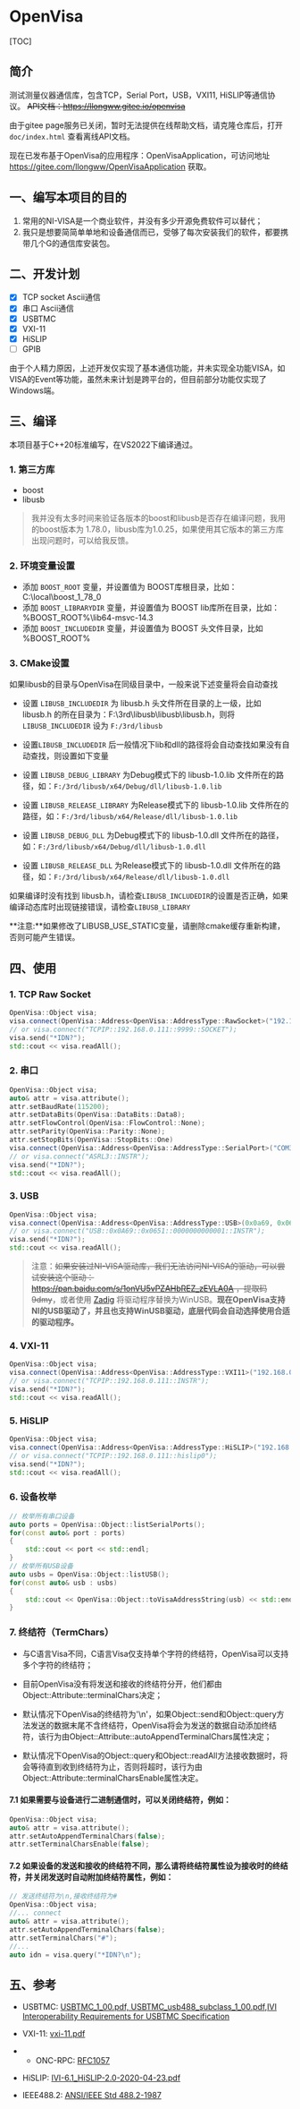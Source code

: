 # OpenVisa

[TOC]

## 简介

测试测量仪器通信库，包含TCP，Serial Port，USB，VXI11, HiSLIP等通信协议。
~~API文档：https://llongww.gitee.io/openvisa~~

由于gitee page服务已关闭，暂时无法提供在线帮助文档，请克隆仓库后，打开`doc/index.html` 查看离线API文档。

现在已发布基于OpenVisa的应用程序：OpenVisaApplication，可访问地址 https://gitee.com/llongww/OpenVisaApplication 获取。

## 一、编写本项目的目的

1. 常用的NI-VISA是一个商业软件，并没有多少开源免费软件可以替代；
2. 我只是想要简简单单地和设备通信而已，受够了每次安装我们的软件，都要携带几个G的通信库安装包。

## 二、开发计划
- [x] TCP socket Ascii通信
- [x] 串口 Ascii通信
- [x] USBTMC
- [x] VXI-11
- [x] HiSLIP
- [ ] GPIB

由于个人精力原因，上述开发仅实现了基本通信功能，并未实现全功能VISA，如VISA的Event等功能，虽然未来计划是跨平台的，但目前部分功能仅实现了Windows端。

## 三、编译

本项目基于C++20标准编写，在VS2022下编译通过。

### 1. 第三方库

* boost
* libusb

>我并没有太多时间来验证各版本的boost和libusb是否存在编译问题，我用的boost版本为 1.78.0，libusb库为1.0.25，如果使用其它版本的第三方库出现问题时，可以给我反馈。

### 2. 环境变量设置

* 添加 ```BOOST_ROOT``` 变量，并设置值为 BOOST库根目录，比如：C:\local\boost_1_78_0
* 添加 ```BOOST_LIBRARYDIR``` 变量，并设置值为 BOOST lib库所在目录，比如：%BOOST_ROOT%\lib64-msvc-14.3
* 添加 ```BOOST_INCLUDEDIR``` 变量，并设置值为 BOOST 头文件目录，比如 %BOOST_ROOT%

### 3. CMake设置

如果libusb的目录与OpenVisa在同级目录中，一般来说下述变量将会自动查找

* 设置 ```LIBUSB_INCLUDEDIR``` 为 libusb.h 头文件所在目录的上一级，比如 libusb.h 的所在目录为：F:\3rd\libusb\libusb\libusb.h，则将 ```LIBUSB_INCLUDEDIR``` 设为 ```F:/3rd/libusb```

* 设置```LIBUSB_INCLUDEDIR``` 后一般情况下lib和dll的路径将会自动查找如果没有自动查找，则设置如下变量

* 设置 ```LIBUSB_DEBUG_LIBRARY``` 为Debug模式下的 libusb-1.0.lib 文件所在的路径，如：```F:/3rd/libusb/x64/Debug/dll/libusb-1.0.lib```

* 设置 ```LIBUSB_RELEASE_LIBRARY``` 为Release模式下的 libusb-1.0.lib 文件所在的路径，如：```F:/3rd/libusb/x64/Release/dll/libusb-1.0.lib```

* 设置 ```LIBUSB_DEBUG_DLL``` 为Debug模式下的 libusb-1.0.dll 文件所在的路径，如：```F:/3rd/libusb/x64/Debug/dll/libusb-1.0.dll```

* 设置 ```LIBUSB_RELEASE_DLL``` 为Release模式下的 libusb-1.0.dll 文件所在的路径，如：```F:/3rd/libusb/x64/Release/dll/libusb-1.0.dll```

如果编译时没有找到 libusb.h，请检查```LIBUSB_INCLUDEDIR```的设置是否正确，如果编译动态库时出现链接错误，请检查```LIBUSB_LIBRARY``` 

**注意:**如果修改了LIBUSB_USE_STATIC变量，请删除cmake缓存重新构建，否则可能产生错误。

## 四、使用

### 1. TCP Raw Socket

```cpp
OpenVisa::Object visa;
visa.connect(OpenVisa::Address<OpenVisa::AddressType::RawSocket>("192.168.0.111", 9999));
// or visa.connect("TCPIP::192.168.0.111::9999::SOCKET");
visa.send("*IDN?");
std::cout << visa.readAll();
```

### 2. 串口

```cpp
OpenVisa::Object visa;
auto& attr = visa.attribute();
attr.setBaudRate(115200);
attr.setDataBits(OpenVisa::DataBits::Data8);
attr.setFlowControl(OpenVisa::FlowControl::None);
attr.setParity(OpenVisa::Parity::None);
attr.setStopBits(OpenVisa::StopBits::One)
visa.connect(OpenVisa::Address<OpenVisa::AddressType::SerialPort>("COM3"));
// or visa.connect("ASRL3::INSTR");
visa.send("*IDN?");
std::cout << visa.readAll();
```

### 3. USB

```cpp
OpenVisa::Object visa;
visa.connect(OpenVisa::Address<OpenVisa::AddressType::USB>(0x0a69, 0x0651, "0000000000001"));
// or visa.connect("USB::0x0A69::0x0651::0000000000001::INSTR");
visa.send("*IDN?");
std::cout << visa.readAll();
```

> 注意：~~如果安装过NI-VISA驱动库，我们无法访问NI-VISA的驱动，可以尝试安装这个驱动： https://pan.baidu.com/s/1onVU5vPZAHbREZ_zEVLA0A ，提取码9dmy~~，或者使用 [Zadig](https://zadig.akeo.ie/) 将驱动程序替换为WinUSB。**现在OpenVisa支持NI的USB驱动了，并且也支持WinUSB驱动，底层代码会自动选择使用合适的驱动程序。**

### 4. VXI-11

```cpp
OpenVisa::Object visa;
visa.connect(OpenVisa::Address<OpenVisa::AddressType::VXI11>("192.168.0.111", "inst0"));
// or visa.connect("TCPIP::192.168.0.111::INSTR");
visa.send("*IDN?");
std::cout << visa.readAll();
```

### 5. HiSLIP

```cpp
OpenVisa::Object visa;
visa.connect(OpenVisa::Address<OpenVisa::AddressType::HiSLIP>("192.168.0.111", "hislip0"));
// or visa.connect("TCPIP::192.168.0.111::hislip0");
visa.send("*IDN?");
std::cout << visa.readAll();
```

### 6. 设备枚举
```cpp
// 枚举所有串口设备
auto ports = OpenVisa::Object::listSerialPorts();
for(const auto& port : ports)
{
    std::cout << port << std::endl;
}
// 枚举所有USB设备
auto usbs = OpenVisa::Object::listUSB();
for(const auto& usb : usbs)
{
    std::cout << OpenVisa::Object::toVisaAddressString(usb) << std::endl;
}
```

### 7. 终结符（TermChars）

* 与C语言Visa不同，C语言Visa仅支持单个字符的终结符，OpenVisa可以支持多个字符的终结符；

* 目前OpenVisa没有将发送和接收的终结符分开，他们都由Object::Attribute::terminalChars决定；

* 默认情况下OpenVisa的终结符为'\n'，如果Object::send和Object::query方法发送的数据末尾不含终结符，OpenVisa将会为发送的数据自动添加终结符，该行为由Object::Attribute::autoAppendTerminalChars属性决定；
* 默认情况下OpenVisa的Object::query和Object::readAll方法接收数据时，将会等待直到收到终结符为止，否则将超时，该行为由Object::Attribute::terminalCharsEnable属性决定。

#### 7.1 如果需要与设备进行二进制通信时，可以关闭终结符，例如：

```cpp
OpenVisa::Object visa;
auto& attr = visa.attribute();
attr.setAutoAppendTerminalChars(false);
attr.setTerminalCharsEnable(false);
```

#### 7.2 如果设备的发送和接收的终结符不同，那么请将终结符属性设为接收时的终结符，并关闭发送时自动附加终结符属性，例如：

```cpp
// 发送终结符为\n,接收终结符为#
OpenVisa::Object visa;
//... connect
auto& attr = visa.attribute();
attr.setAutoAppendTerminalChars(false);
attr.setTerminalChars("#");
//...
auto idn = visa.query("*IDN?\n");
```

## 五、参考

* USBTMC: [USBTMC_1_00.pdf, USBTMC_usb488_subclass_1_00.pdf](https://www.usb.org/document-library/test-measurement-class-specification),[IVI Interoperability Requirements for USBTMC Specification](https://www.ivifoundation.org/specifications/default.html)

* VXI-11: [vxi-11.pdf](http://www.vxibus.org/specifications.html)

* * ONC-RPC: [RFC1057](https://www.rfc-editor.org/rfc/rfc1057.html)

* HiSLIP: [IVI-6.1_HiSLIP-2.0-2020-04-23.pdf](https://www.ivifoundation.org/specifications/default.aspx)

* IEEE488.2: [ANSI/IEEE Std 488.2-1987](https://ieeexplore.ieee.org/document/213762/)

